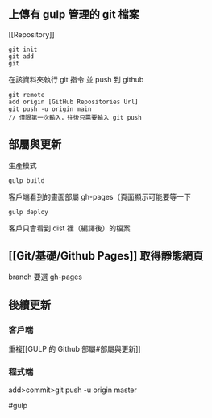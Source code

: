 ## 上傳有 gulp 管理的 git 檔案

[[Repository]]
```
git init
git add
git
```
在該資料夾執行 git 指令
並 push 到 github
```
git remote 
add origin [GitHub Repositories Url]
git push -u origin main
// 僅限第一次輸入，往後只需要輸入 git push
```

## 部屬與更新
生產模式
```
gulp build
```
客戶端看到的畫面部屬 gh-pages（頁面顯示可能要等一下
```
gulp deploy  
```
客戶只會看到 dist 裡（編譯後）的檔案

## [[Git/基礎/Github Pages]] 取得靜態網頁
branch 要選 gh-pages


## 後續更新
### 客戶端
重複[[GULP 的 Github 部屬#部屬與更新]]
### 程式端
add>commit>git push -u origin master

#gulp